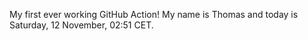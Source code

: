 My first ever working GitHub Action!
My name is Thomas and today is Saturday, 12 November, 02:51 CET. 
